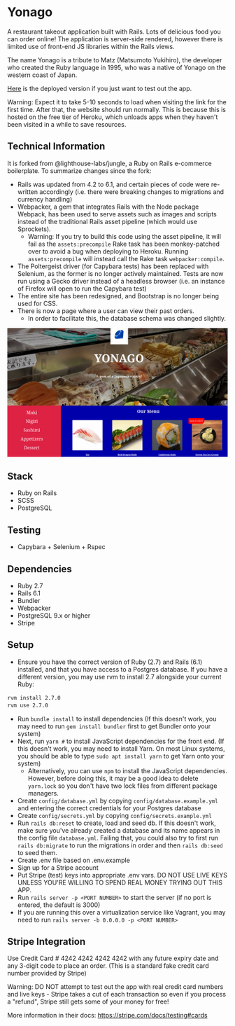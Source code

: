 # Yonago

A restaurant takeout application built with Rails. Lots of delicious food you can order online! The application is server-side rendered, however there is limited use of front-end JS libraries within the Rails views.

The name Yonago is a tribute to Matz (Matsumoto Yukihiro), the developer who created the Ruby language in 1995, who was a native of Yonago on the western coast of Japan.

[Here](https://yonago.herokuapp.com) is the deployed version if you just want to test out the app.

Warning: Expect it to take 5-10 seconds to load when visiting the link for the first time.
After that, the website should run normally. This is because this is hosted on the
free tier of Heroku, which unloads apps when they haven't been visited in a while to save resources.

## Technical Information

It is forked from @lighthouse-labs/jungle, a Ruby on Rails e-commerce boilerplate. To summarize changes since the fork:

* Rails was updated from 4.2 to 6.1, and certain pieces of code were re-written accordingly (i.e. there were breaking changes to migrations and currency handling)
* Webpacker, a gem that integrates Rails with the Node package Webpack, has been used to serve assets such as images and scripts instead of the traditional Rails asset pipeline (which would use Sprockets).
  * Warning: If you try to build this code using the asset pipeline, it will fail as the `assets:precompile` Rake task has been monkey-patched over to avoid a bug when deploying to Heroku. Running `assets:precompile` will instead call the Rake task `webpacker:compile`.
* The Poltergeist driver (for Capybara tests) has been replaced with Selenium, as the former is no longer actively maintained. Tests are now run using a Gecko driver instead of a headless browser (i.e. an instance of Firefox will open to run the Capybara test)
* The entire site has been redesigned, and Bootstrap is no longer being used for CSS.
* There is now a page where a user can view their past orders.
  * In order to facilitate this, the database schema was changed slightly.


!["Homepage"](/public/homepage_v2.png)

## Stack

* Ruby on Rails 
* SCSS
* PostgreSQL

## Testing

* Capybara + Selenium + Rspec

## Dependencies

* Ruby 2.7
* Rails 6.1
* Bundler
* Webpacker
* PostgreSQL 9.x or higher
* Stripe

## Setup

* Ensure you have the correct version of Ruby (2.7) and Rails (6.1) installed, and that you have access to a Postgres database. 
If you have a different version, you may use rvm to install 2.7 alongside your current Ruby:
```bash
rvm install 2.7.0
rvm use 2.7.0
```
* Run `bundle install` to install dependencies (If this doesn't work, you may need to run `gem install bundler` first to get Bundler onto your system)
* Next, run `yarn #` to install JavaScript dependencies for the front end. (If this doesn't work, you may need to install Yarn. On most Linux systems,
you should be able to type `sudo apt install yarn` to get Yarn onto your system)
  * Alternatively, you can use `npm` to install the JavaScript dependencies. However, before doing this, it may be a good idea to delete `yarn.lock` so you don't have two lock files from different package managers.
* Create `config/database.yml` by copying `config/database.example.yml` and entering the correct credentials for your Postgres database
* Create `config/secrets.yml` by copying `config/secrets.example.yml`
* Run `rails db:reset` to create, load and seed db. If this doesn't work, make sure you've already created a database and its name appears in the config file `database.yml`. Failing that, you could also try to first run `rails db:migrate` to run the migrations in order and then `rails db:seed` to seed them.
* Create .env file based on .env.example
* Sign up for a Stripe account
* Put Stripe (test) keys into appropriate .env vars. DO NOT USE LIVE KEYS UNLESS YOU'RE WILLING TO SPEND REAL MONEY TRYING OUT THIS APP.
* Run `rails server -p <PORT NUMBER>` to start the server (if no port is entered, the default is 3000)
* If you are running this over a virtualization service like Vagrant, you may need to run `rails server -b 0.0.0.0 -p <PORT NUMBER>`

## Stripe Integration

Use Credit Card # 4242 4242 4242 4242 with any future expiry date and any 3-digit code to place an order. (This is a standard fake credit card number provided by Stripe)

Warning: DO NOT attempt to test out the app with real credit card numbers and live keys - Stripe takes a cut of each transaction so even if you process a "refund", Stripe still gets some of your money for free!

More information in their docs: <https://stripe.com/docs/testing#cards>
